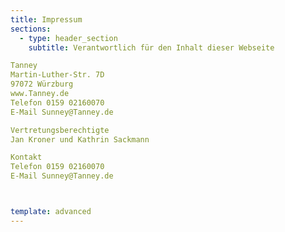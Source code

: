 ```yaml
---
title: Impressum
sections:
  - type: header_section
    subtitle: Verantwortlich für den Inhalt dieser Webseite 

Tanney 
Martin-Luther-Str. 7D
97072 Würzburg
www.Tanney.de
Telefon 0159 02160070
E-Mail Sunney@Tanney.de

Vertretungsberechtigte 
Jan Kroner und Kathrin Sackmann

Kontakt
Telefon 0159 02160070
E-Mail Sunney@Tanney.de



template: advanced
---
```

